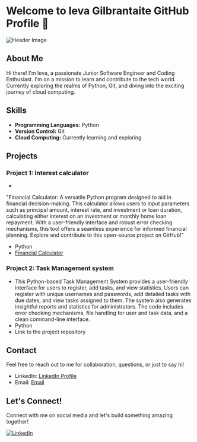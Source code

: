 # Welcome to Ieva Gilbrantaite GitHub Profile 👋

![Header Image](link-to-your-header-image.jpg)

## About Me

Hi there! I'm Ieva, a passionate Junior Software Engineer and Coding Enthusiast. I'm on a mission to learn and contribute to the tech world. Currently exploring the realms of Python, Git, and diving into the exciting journey of cloud computing.

## Skills

- **Programming Languages:** Python
- **Version Control:** Git
- **Cloud Computing:** Currently learning and exploring

## Projects

### Project 1: Interest calculator
- 
"Financial Calculator: A versatile Python program designed to aid in financial decision-making. This calculator allows users to input parameters such as principal amount, interest rate, and investment or loan duration, calculating either interest on an investment or monthly home loan repayment. With a user-friendly interface and robust error checking mechanisms, this tool offers a seamless experience for informed financial planning. Explore and contribute to this open-source project on GitHub!"
- Python
- [Financial Calculator](https://github.com/ievagilb/capstone-project)

### Project 2: Task Management system
- This Python-based Task Management System provides a user-friendly interface for users to register, add tasks, and view statistics. Users can register with unique usernames and passwords, add detailed tasks with due dates, and view tasks assigned to them. The system also generates insightful reports and statistics for administrators. The code includes error checking mechanisms, file handling for user and task data, and a clean command-line interface.
- Python
- Link to the project repository

## Contact

Feel free to reach out to me for collaboration, questions, or just to say hi!

- LinkedIn: [LinkedIn Profile](www.linkedin.com/in/ieva-gilbrantaite-98a375a5)
- Email: [Email](ievagilb@gmail.com)

## Let's Connect!

Connect with me on social media and let's build something amazing together!

[![LinkedIn](https://img.shields.io/badge/LinkedIn-Connect-blue)](link-to-your-linkedin-profile)
